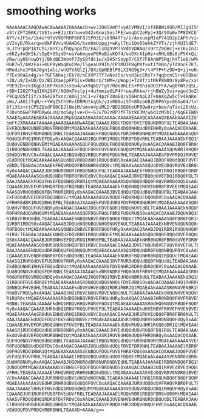 # smoothing works

    WAoAAAACAAQDAwACAwAAAAIOAAAAcD+wvJ2O65HmP7vyAlVM9VI/xf4BBWiX8D/MIJgUI5N7
    v5trZFT2BKK/tVStvx+EJz/Krhuve942v6noiSeifPE/woqbt2ePpj+3Qr9Xu0x7P8DKCbTb
    AYY/xJFSa/1k4z+9TeV9OPRHP80F8JSP03E/s89R4fFs/z/AsxuxpMIoP741D2pIAPY/vi4F
    pVInyD/RkarqwvUkP8Vvi4UAHDG/hsmUmUopgj+wKyl7ni1Qv6SehkZYVTs/zjhXUIldET+2
    9LJT9rpQP1ktCh1/BnY/ufhQyapsfD/EA2lsOg9VP7SVdYVDBA0/s9rtZ9QHcj+e1KuInIC5
    v6KZy4nQKSk/sOpE+O5zdD+eoYw6mgeoP8RoBisKQf4/ooDXrAIpHz+xRHLGBs8jP5KkQi3p
    VRw/uyHSnuwOYj/BkoBE3movP73ySOfdc1w/x8H5rSoypT/CXf7F8AnWP5RqjhYT1e8/wMrQ
    R6R7wT/AWzFai+mLP8yWaqKuCMe/l5geaUX9Ib/CP3MU3P8gP8fvutIfm0o/yTdVnnF7KT/E
    HRodzhxJP8AJ0gn1mlc/wnQTVAQlZj/DXzOpNEBlP8LXING9g3+/t4PYP+hz9D+Q+ij+uHzk
    P7Ex90aEe4g/x+7GFTAhaj/Eb78/nEXVP7TY7wNvz5s/vvH3ucERxT+7qqbcnC5+v6SQkoDB
    nZ8/u9/IwUD/Qz/BIJXaejpFP5js+OWNsrU/tWM+/pWnpj+Tz0f/ztMkP8N0Or8y8Fw/xxhA
    P9E92D+ckIKgp3iKP7ksHJssSw4/wX9qbD/TgT/Rdo8KLES+P8hJoOOIFFA/wgBYWtzQSL/A
    r8D+I2O2P7qdIKh29AY/0Q0mTkslpj+4ufmmzeOLP4YrueuRhkw/rjhBWZy5vz+ygoV3oZ9D
    P9CqUQ5fiiY/x3G426fxnz/A0GjjnC1+v74pzF20aE0/vI6HrApL3T+8AXqZw5cTv4kNRe7B
    pWs/uAU1JTqN/r+YWgZ5ChSRv1DRMUtkqQk/y1nRB8oiST+8Ozo6BZDRP8Ypc86Ga04/txtU
    8fi3Sz+ctCP5ZQsdP80CEJlNeiM/umvn4piMLD/BD2DEOboUP8Qw8rp+bew/uTivi20cUz/C
    PJ8vhbGwP7HPD0w6LoU/mo5Aylve+D++GJv702zRP7fFT6tkK3M/w6d1zMSbIj/Kq6EEWQV+
    AAAEAgAAAAEABAAJAAAAA2RpbQAAAA0AAAACAAAAcAAAAAEAAAQCAAAAAQAEAAkAAAAIZGlt
    bmFtZXMAAAATAAAAAgAAABAAAABwAAQACQAAABJBQUFDQ0FDVEFDQUNBR0FULTEABAAJAAAA
    EkFBQUNHQUNBR1RDVFRHQ0MtMQAEAAkAAAASQUFBQ0dDQ0NHQUdBVENHRy0xAAQACQAAABJB
    QUFDR1RHVFRDR0NDQ1RBLTEABAAJAAAAEkFBQUNUQUFDR1RHR0NHQUMtMQAEAAkAAAASQUFB
    R0dUQUFHQ1RHVEFDQy0xAAQACQAAABJBQUFHR1RDQUFDR0FDQVRHLTEABAAJAAAAEkFBQ1RH
    QUdHVENBR0NHVEMtMQAEAAkAAAASQUFUQUdDQUFHQ0NUQ0NURy0xAAQACQAAABJBQ0FBR0dD
    Q1RBQ0NBR0NDLTEABAAJAAAAEkFDQUFUR0FUVENUVENUQUMtMQAEAAkAAAASQUNBR1RHQ0FH
    Q0dDQVRUVC0xAAQACQAAABJBQ0dDQVRBQUFUR0FDQVRHLTEABAAJAAAAEkFDVFRDQ1RHVENH
    VEdDR0EtMQAEAAkAAAASQUdBQVRHQ0dHR1RUQ0dHQS0xAAQACQAAABJBR0FHR0dBQ0FBVFRH
    VENDLTEABAAJAAAAEkFHQVRUQ0FBR0NHR0dUQ0ctMQAEAAkAAAASQUdDVEdDQVRUVEdBR0dU
    Ry0xAAQACQAAABJBR0NUR0NUR1RHQ0NHQUFULTEABAAJAAAAEkFHR0dUR1RHQ1RBQ0FDR0Mt
    MQAEAAkAAAASQUdUQUNDVFRDR0FHVEdDVC0xAAQACQAAABJBVEFBQ0dUVEFDQ1RDQ0FDLTEA
    BAAJAAAAEkFUQUFHVEFDQ0NHQVRUR1QtMQAEAAkAAAASQVRBQ0dBQ0FHQVRHR0dUQS0xAAQA
    CQAAABJBVEFUR1RHQ0FDQUFBQ0NBLTEABAAJAAAAEkFUQ0NBQ1RUVENBR0FDVEEtMQAEAAkA
    AAASQVRHQ0dBQ0FBVFRHR1RDQy0xAAQACQAAABJBVEdHQUFDQUdBQVRBQUFDLTEABAAJAAAA
    EkFUR0dUVEFDR0FBQUNBVEctMQAEAAkAAAASQVRUQ0FHQVRHQUFUQ0NDVC0xAAQACQAAABJB
    VFRHR0dBR1RUQ1RHVEFBLTEABAAJAAAAEkFUVEdUR0FDVFRDR0NUR0MtMQAEAAkAAAASQ0FB
    QUdHVFRBQUFUVENBRy0xAAQACQAAABJDQUFDVENDR1RBQUNUVEdDLTEABAAJAAAAEkNBQUNU
    R0FHR0dUQVRHQUMtMQAEAAkAAAASQ0FDQUFHQUFBR0FUQVRUQS0xAAQACQAAABJDQUNBQ1RU
    R1RBVFRHQ0dBLTEABAAJAAAAEkNBQ0NBVEdBVENHQ0FBQUctMQAEAAkAAAASQ0FDR0FDR1RB
    QVRBR1RBQS0xAAQACQAAABJDQUdUQ0NBQUNHQ0NUVENULTEABAAJAAAAEkNBVENUQUNDQ0dB
    R0FBQ0ctMQAEAAkAAAASQ0NBVENBVEFBR0FBQ0FHRy0xAAQACQAAABJDQ1RDR1RUQUNHQ0NU
    R1RULTEABAAJAAAAEkNHQUFDQVRBR1RDQUdBQUEtMQAEAAkAAAASQ0dBQ0FDQ0dDVFRBQUdH
    QS0xAAQACQAAABJDR0NHVEFDQVRUQ1RHR0FBLTEABAAJAAAAEkNHR0NUR0FBR0dUVEFDR0Mt
    MQAEAAkAAAASQ0dHR1RUQ0dHQ0FDR1RBVC0xAAQACQAAABJDVEFHQUNBVEFUQVRHVEFHLTEA
    BAAJAAAAEkNUQUdDR0NDQUFUQ0NUQUMtMQAEAAkAAAASQ1RDQUNDR0FUQ0NBQUFDVC0xAAQA
    CQAAABJDVENBR0NBR0FDVEdDQ0dBLTEABAAJAAAAEkNUR0FBQUNHR0NDQ1RDQUctMQAEAAkA
    AAASQ1RHR0dDVEFUQ0NUVFRHRy0xAAQACQAAABJDVFRUR0dDQUdBQ0FHQUdULTEABAAJAAAA
    EkdBQUNHR1RHVEFBQUdDQUctMQAEAAkAAAASR0FDVENHR1RDR0dDR0dBVC0xAAQACQAAABJH
    QUdBQ0NDVEdDQUFDR0NDLTEABAAJAAAAEkdBR0NDR0FHQ0dUVFRBVFQtMQAEAAkAAAASR0FU
    R0dUR0FBQVRBQUNDQy0xAAQACQAAABJHQ0FHQ1RBVEdHQUNBR0dULTEABAAJAAAAEkdDQ1RH
    Q1RBQ0FDVEdBR0EtMQAEAAkAAAASR0NUQ0dBQ0NHQUFDVEdBQS0xAAQACQAAABJHQ1RHR0FD
    Q0NBQUFHVEdHLTEABAAJAAAAEkdDVEdHVEdBQ1RDR1RBR1QtMQAEAAkAAAASR0NUVENBR1RH
    R0dBVFRBQy0xAAQACQAAABJHQ1RUVENUQVRDVENBQUNULTEABAAJAAAAEkdHQUNHVENDQVRB
    R1RUR0ctMQAEAAkAAAASR0dDQ0NBQVRDVEFHQUdHRy0xAAQACQAAABJHR0NDQ0FHVFRBVENB
    R0NBLTEABAAJAAAAEkdHQ1RBQVRHQVRUR0FBQVQtMQAEAAkAAAASR0dHQ0NUQVRBQ0FBQ0NH
    Ry0xAAQACQAAABJHR0dDQ1RBVFRUQUFHVEFULTEABAAJAAAAEkdHVENBVFRHVEFHVENBVEEt
    MQAEAAkAAAASR0dUVENHQVRHQ1RHQUdUVC0xAAQACQAAABJHR1RUVEdBQ0FBR0FBR0NULTEA
    BAAJAAAAEkdUQUFDQUFDVEdBQ0NUVEctMQAEAAkAAAASR1RBQUNBVENBR0NUQ0FUQy0xAAQA
    CQAAABJHVEFDR1RDQUNHVEFUVEFBLTEABAAJAAAAEkdUQVRUQUdHR1RUQ0dDR1QtMQAEAAkA
    AAASR1RDR0dBQUdHQVRBQ0NBRy0xAAQACQAAABJHVEdUQ0dUQVRUQ0FDQ1RULTEABAAJAAAA
    EkdUVEdUVEFDQVRUR0NHQ1QtMQAEAAkAAAASR1RUVEdHQ0dUQ0FHR0NBQy0xAAQACQAAABJU
    QUFHQ0NDVFRBQ0dBQ0NBLTEABAAJAAAAElRBQVRDQUdHQUFUR0NUR0MtMQAEAAkAAAASVEFD
    R0FUQ0NBQUdDQ0FDVC0xAAQACQAAABJUQUdDQUdUQUFBVEFDR0NHLTEABAAJAAAAElRBR0NU
    Q0FHQVRDQ1RBR1QtMQAEAAkAAAASVENBQUFDQUFUVEFHR0FDQS0xAAQACQAAABJUQ0FUVENH
    VEFUQUFUVFRHLTEABAAJAAAAElRDQ0dBQUdUQUdUQ0FDQ0EtMQAEAAkAAAASVENDR0dBR0dB
    QUdHR0NURy0xAAQACQAAABJUQ0NUR0dDR0NUR0NDVEdHLTEABAAJAAAAElRDR0NDQ0FBQ1RH
    QUNUQ0MtMQAEAAkAAAASVENHVEFUQ0FDQ0FBR0NUQS0xAAQACQAAABJUQ1RHVEdBVEdHQUdH
    VFRHLTEABAAJAAAAElRHQVRUQVRHR0NBQ0dDQUctMQAEAAkAAAASVEdDQVRDVENDR0dBVENU
    VC0xAAQACQAAABJUR0NHQUdBVEdHQ0dHQ0NBLTEABAAJAAAAElRHQ1RDQUNBQ0FBQ0FBQ0Mt
    MQAEAAkAAAASVEdHR1RHR0dBVEdUQ0FUVC0xAAQACQAAABJUR0dUQ0dUVFRHQVRBR0FULTEA
    BAAJAAAAElRHVEFBVEdDQ1RUQ0dHQUMtMQAEAAkAAAASVEdUQVRDQUdBQ1RHQUFHQy0xAAQA
    CQAAABJUR1RUR0FUQ0FDVEdUVFRBLTEABAAJAAAAElRUQVRBR1RDQ0FBR0dUR0MtMQAEAAkA
    AAASVFRDQ0dHQ1RDR0FDVFRDVC0xAAQACQAAABJUVENHVEdHR0NUR0dBQUdDLTEABAAJAAAA
    ElRUR0FHR0dUQ0dBQUNHQ0ctMQAEAAkAAAASVFRHQ0FHR1RDQVRHQUFHVC0xAAQACQAAABJU
    VEdUQUFDVFRDQVRBR0NHLTEAAAD+AAAA/g==

